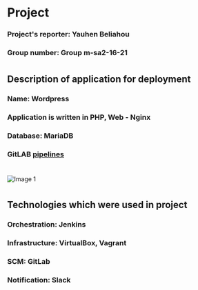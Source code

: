 # Project

### Project's reporter: Yauhen Beliahou
### Group number: Group m-sa2-16-21
#

## Description of application for deployment

### Name: Wordpress
### Application is written in PHP, Web - Nginx
### Database: MariaDB
### GitLAB [pipelines](https://github.com)

#
![Image 1](https://github.com/mrvaart23/screenshots/blob/main/1.jpg)
#
## Technologies which were used in project
### Orchestration: Jenkins
### Infrastructure: VirtualBox, Vagrant
### SCM: GitLab
### Notification: Slack
